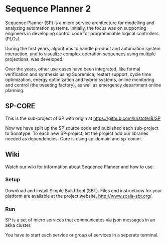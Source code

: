 # Sequence Planner 2
Sequence Planner (SP) is a micro service architecture for modelling and analyzing automation systems. Initially, the focus was on supporting engineers in developing control code for programmable logical controllers (PLCs). 

During the first years, algorithms to handle product and automation system interaction, and to visualize complex operation sequences using multiple projections, was developed. 

Over the years, other use cases have been integrated, like formal verification and synthesis using Supremica, restart support, cycle time optimization, energy optimization and hybrid systems, online monitoring and control (the tweeting factory), as well as emergency department online planning.

## SP-CORE
This is the sub-project of SP with origin at https://github.com/kristoferB/SP

Now we have split up the SP source code and published each sub-project to Sonatype. To each new SP-project, let the project add our libraries needed as dependencies. Core is using sp-domain and sp-comm.

## Wiki
Watch our wiki for information about Sequence Planner and how to use.

### Setup
Download and install Simple Build Tool (SBT). Files and instructions for your platform are available at the project website, http://www.scala-sbt.org/.

### Run
SP is a set of micro services that communicates via json messages in an akka cluster. 

You have to start each service or group of services in a seperate terminal.
